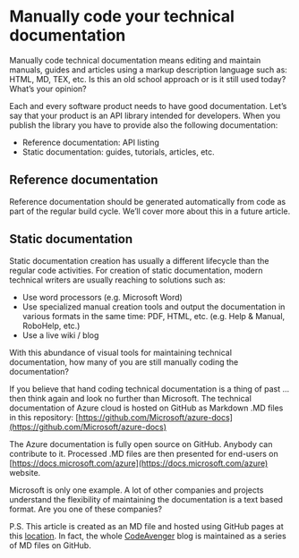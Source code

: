 Manually code your technical documentation
==========================================

Manually code technical documentation means editing and maintain manuals, guides and articles using a markup description language such as: HTML, MD, TEX, etc. Is this an old school approach or is it still used today? What’s your opinion?

Each and every software product needs to have good documentation. Let’s say that your product is an API library intended for developers. When you publish the library you have to provide also the following documentation:

- Reference documentation: API listing
- Static documentation: guides, tutorials, articles, etc.

Reference documentation
-----------------------

Reference documentation should be generated automatically from code as part of the regular build cycle. We’ll cover more about this in a future article.


Static documentation
--------------------

Static documentation creation has usually a different lifecycle than the regular code activities. For creation of static documentation, modern technical writers are usually reaching to solutions such as:

- Use word processors (e.g. Microsoft Word)
- Use specialized manual creation tools and output the documentation in various formats in the same time: PDF, HTML, etc. (e.g. Help & Manual, RoboHelp, etc.)
- Use a live wiki / blog

With this abundance of visual tools for maintaining technical documentation, how many of you are still manually coding the documentation?

If you believe that hand coding technical documentation is a thing of past ... then think again and look no further than Microsoft. The technical documentation of Azure cloud is hosted on GitHub as Markdown .MD files in this repository: [https://github.com/Microsoft/azure-docs](https://github.com/Microsoft/azure-docs)

The Azure documentation is fully open source on GitHub. Anybody can contribute to it.
Processed .MD files are then presented for end-users on [https://docs.microsoft.com/azure](https://docs.microsoft.com/azure) website.

Microsoft is only one example. A lot of other companies and projects understand the flexibility of maintaining the documentation is a text based format. Are you one of these companies?

P.S. This article is created as an MD file and hosted using GitHub pages at this [location](http://github.com/mveteanu/CodeAvenger/blob/master/_posts/2017-01-11-Manually-code-your-technical-documentation.md). In fact, the whole [CodeAvenger](http://www.codeavenger.com) blog is maintained as a series of MD files on GitHub.
